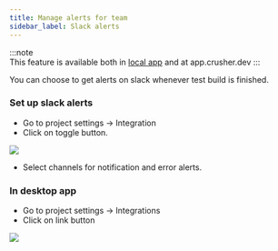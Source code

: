 ```yaml
---
title: Manage alerts for team
sidebar_label: Slack alerts
---
```


:::note  
This feature is available both in <a href="#in-desktop-app">local app</a> and at app.crusher.dev
:::

You can choose to get alerts on slack whenever test build is finished. 

### Set up slack alerts
- Go to project settings -> Integration
- Click on toggle button.

<img src="https://i.imgur.com/MxcfD6R.png"/>
<br/>

- Select channels for notification and error alerts.

### In desktop app

- Go to project settings -> Integrations
- Click on link button
<img src="https://i.imgur.com/7xhoQyZ.png"/>